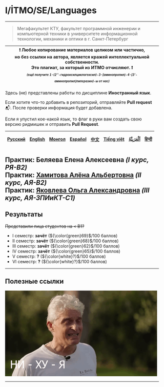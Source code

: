 # I/İTMO/SE/Languages

---
> Мегафакультет КТУ, факультет программной инженерии и компьютерной техники в университете информационной технологии, механики и оптики в г. Санкт-Петербург

| :exclamation: <b>Любое копирование материалов целиком или частично,<br>но без ссылки на автора, является кражей интеллектуальной собственности.<br>Это плагиат, за который из ИТМО отчисляют.</b> :exclamation:<br><sub><sup><i>(ещё получите 1-(2’’-гидроксилциклогексил)-3-[аминопропил]-4-[3’-аминопропил]пиперазин)-ы от нас)</sup></sub></b> |
|---------------------------------------------------------------------------------------------------------------------------------------------------------------------------------------------------------------------------------------------------------------------------------------------------------------------------------------------------|
Здесь (не) представлены работы по дисциплине **Иностранный язык**.

Если хотите что-то добавить в репозиторий, отправляйте **Pull request** :mailbox_with_mail:. После проверки информация будет добавлена.

Если я упустил кое-какой язык, то флаг в руки вам создать свою версию ридмишек и отправить **Pull Request**.

| [<strong>Русский</strong>](https://github.com/XVIIStarPlatinum/itmo/blob/master/Software%20Engineering/README.md) | [<strong>English</strong>](https://github.com/XVIIStarPlatinum/itmo/blob/master/Software%20Engineering/.docs/README_EN.md) | [<strong>Монгол</strong>](https://github.com/XVIIStarPlatinum/itmo/blob/master/Software%20Engineering/.docs/README_MN.md) | [<strong>Español</strong>](https://github.com/XVIIStarPlatinum/itmo/blob/master/Software%20Engineering/.docs/README_ES.md) | [<strong>中文</strong>](https://github.com/XVIIStarPlatinum/itmo/blob/master/Software%20Engineering/.docs/README_CN.md) | [<strong>Tiếng việt</strong>](https://github.com/XVIIStarPlatinum/itmo/blob/master/Software%20Engineering/.docs/README_VN.md) | [<strong><p dir="rtl" lang="ar">اَلْعَرَبِيَّةُ</p></strong>](https://github.com/XVIIStarPlatinum/itmo/blob/master/Software%20Engineering/.docs/README_AR.md) | [<strong>हिन्दी</strong>](https://github.com/XVIIStarPlatinum/itmo/blob/master/Software%20Engineering/.docs/README_IN.md) |
|-------------------------------------------------------------------------------------------------------------------|----------------------------------------------------------------------------------------------------------------------------|---------------------------------------------------------------------------------------------------------------------------|----------------------------------------------------------------------------------------------------------------------------|-----------------------------------------------------------------------------------------------------------------------|-------------------------------------------------------------------------------------------------------------------------------|---------------------------------------------------------------------------------------------------------------------------------------------------------------|---------------------------------------------------------------------------------------------------------------------------|

**Практик**: Беляева Елена Алексеевна *(I курс, РЯ-B2)*\
**Практик**: [Хамитова Алёна Альбертовна](https://my.itmo.ru/persons/378991) *(II курс, АЯ-B2)*\
**Практик**: [Яковлева Ольга Александровна](https://my.itmo.ru/persons/228108) *(III курс, АЯ-ЗПИиКТ-C1)*
---

## Результаты
<s>Представили лица студентов на < B1?</s>
- I семестр: **зачёт** (${\color{green}69}$/100 баллов)
- II семестр: **зачёт** (${\color{green}68}$/100 баллов)
- III семестр: **зачёт** (${\color{green}62}$/100 баллов)
- IV семестр: **зачёт** (${\color{green}65}$/100 баллов)
- V семестр: **?** (${\color{white}?}$/100 баллов)
- VI семестр: **?** (${\color{white}?}$/100 баллов)

---

## Полезные ссылки <a name="links"></a>
![tinkov](/img/gifs/oleg-tinkov.gif)

---